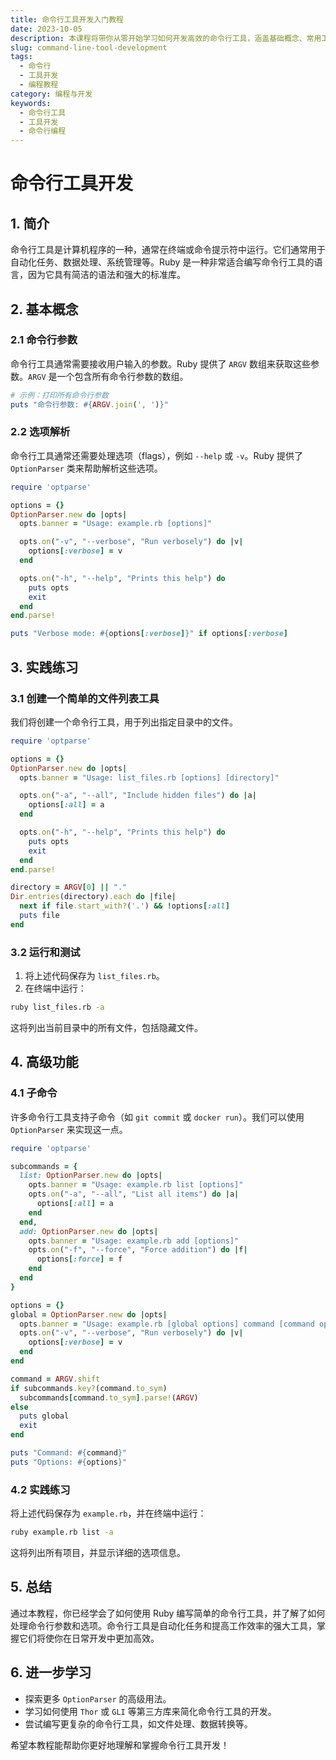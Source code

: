 ```yaml
---
title: 命令行工具开发入门教程
date: 2023-10-05
description: 本课程将带你从零开始学习如何开发高效的命令行工具，涵盖基础概念、常用工具和实战案例。
slug: command-line-tool-development
tags:
  - 命令行
  - 工具开发
  - 编程教程
category: 编程与开发
keywords:
  - 命令行工具
  - 工具开发
  - 命令行编程
---
```


# 命令行工具开发

## 1. 简介

命令行工具是计算机程序的一种，通常在终端或命令提示符中运行。它们通常用于自动化任务、数据处理、系统管理等。Ruby 是一种非常适合编写命令行工具的语言，因为它具有简洁的语法和强大的标准库。

## 2. 基本概念

### 2.1 命令行参数

命令行工具通常需要接收用户输入的参数。Ruby 提供了 `ARGV` 数组来获取这些参数。`ARGV` 是一个包含所有命令行参数的数组。

```ruby
# 示例：打印所有命令行参数
puts "命令行参数: #{ARGV.join(', ')}"
```

### 2.2 选项解析

命令行工具通常还需要处理选项（flags），例如 `--help` 或 `-v`。Ruby 提供了 `OptionParser` 类来帮助解析这些选项。

```ruby
require 'optparse'

options = {}
OptionParser.new do |opts|
  opts.banner = "Usage: example.rb [options]"

  opts.on("-v", "--verbose", "Run verbosely") do |v|
    options[:verbose] = v
  end

  opts.on("-h", "--help", "Prints this help") do
    puts opts
    exit
  end
end.parse!

puts "Verbose mode: #{options[:verbose]}" if options[:verbose]
```

## 3. 实践练习

### 3.1 创建一个简单的文件列表工具

我们将创建一个命令行工具，用于列出指定目录中的文件。

```ruby
require 'optparse'

options = {}
OptionParser.new do |opts|
  opts.banner = "Usage: list_files.rb [options] [directory]"

  opts.on("-a", "--all", "Include hidden files") do |a|
    options[:all] = a
  end

  opts.on("-h", "--help", "Prints this help") do
    puts opts
    exit
  end
end.parse!

directory = ARGV[0] || "."
Dir.entries(directory).each do |file|
  next if file.start_with?('.') && !options[:all]
  puts file
end
```

### 3.2 运行和测试

1. 将上述代码保存为 `list_files.rb`。
2. 在终端中运行：

```bash
ruby list_files.rb -a
```

这将列出当前目录中的所有文件，包括隐藏文件。

## 4. 高级功能

### 4.1 子命令

许多命令行工具支持子命令（如 `git commit` 或 `docker run`）。我们可以使用 `OptionParser` 来实现这一点。

```ruby
require 'optparse'

subcommands = {
  list: OptionParser.new do |opts|
    opts.banner = "Usage: example.rb list [options]"
    opts.on("-a", "--all", "List all items") do |a|
      options[:all] = a
    end
  end,
  add: OptionParser.new do |opts|
    opts.banner = "Usage: example.rb add [options]"
    opts.on("-f", "--force", "Force addition") do |f|
      options[:force] = f
    end
  end
}

options = {}
global = OptionParser.new do |opts|
  opts.banner = "Usage: example.rb [global options] command [command options]"
  opts.on("-v", "--verbose", "Run verbosely") do |v|
    options[:verbose] = v
  end
end

command = ARGV.shift
if subcommands.key?(command.to_sym)
  subcommands[command.to_sym].parse!(ARGV)
else
  puts global
  exit
end

puts "Command: #{command}"
puts "Options: #{options}"
```

### 4.2 实践练习

将上述代码保存为 `example.rb`，并在终端中运行：

```bash
ruby example.rb list -a
```

这将列出所有项目，并显示详细的选项信息。

## 5. 总结

通过本教程，你已经学会了如何使用 Ruby 编写简单的命令行工具，并了解了如何处理命令行参数和选项。命令行工具是自动化任务和提高工作效率的强大工具，掌握它们将使你在日常开发中更加高效。

## 6. 进一步学习

- 探索更多 `OptionParser` 的高级用法。
- 学习如何使用 `Thor` 或 `GLI` 等第三方库来简化命令行工具的开发。
- 尝试编写更复杂的命令行工具，如文件处理、数据转换等。

希望本教程能帮助你更好地理解和掌握命令行工具开发！
